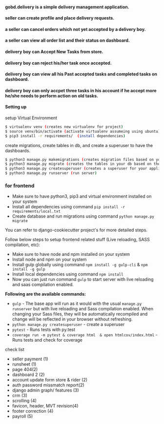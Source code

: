 #### gobd.delivery is a simple delivery management application.
#### seller can create profile and place delivery requests.
#### a seller can cancel orders which not yet accepted by a delivery boy.
#### a seller can view all order list and their status on dashboard.
#### delivery boy can Accept New Tasks from store.
#### delivery boy can reject his/her task once accepted.
#### delivery boy can view all his Past accepted tasks and completed tasks on dashboard.
#### delivery boy can only accpet three tasks in his account if he accept more he/she needs to perform action on old tasks.
#### Setting up

setup Virtual Environment
```sh
$ virtualenv venv (creates new virtualenv for project)
$ source venv/bin/activate (activate virtualenv assumeing using ubuntu)
$ pip3 install -r requirements/  (install dependencies)
```

create migrations, create tables in db, and create a superuser to have the dashboards.

```sh
$ python3 manage.py makemigrations (creates migration files based on your models)
$ python3 manage.py migrate (creates the tables in your db based on the migration files)
$ python3 manage.py createsuperuser (creates a superuser for your application in the db)
$ python3 manage.py runserver (run server)
```


### for frontend ###

  
- Make sure to have python3, pip3 and virtual environment installed on your system
- Install all dependencies using command `pip install -r requirements/local.txt`
- Create database and run migrations using command `python manage.py migrate`

You can refer to django-cookiecutter project's [
](https://cookiecutter-django.readthedocs.io/en/latest/developing-locally.html) for more detailed steps.

Follow below steps to setup frontend related stuff (Live reloading, SASS compilation, etc):
  
 - Make sure to have node and npm installed on your system
 - Install node and npm on your system
 - Install gulp globally using command `npm install -g gulp-cli` & `npm install -g gulp`
 - Install local dependencies using command `npm install`
 - Now you can just run command `gulp` to start server with live reloading and saas compilation enabled.


**Following are the available commands:**
 - `gulp` - The base app will run as it would with the usual `manage.py  runserver` but with live reloading and Sass compilation enabled. When changing your Sass files, they will be automatically recompiled and change will be reflected in your browser without refreshing.
 -  `python manage.py createsuperuser` - create a superuser
 - `pytest` - Runs tests with py.test
 - `coverage run -m pytest & coverage html  & open htmlcov/index.html` - Runs tests and check for coverage
 
 
 
 check list 

 - seller payment (1)
 - runsheet (1)
  - page 404(2)
 - dashboard 2 (2)
  - account update form store & rider (2)
 - auth password missmatch report(2) 
 - django admin graph/ features (3)
 - crm (3)
 - scrolling (4)
 - favicon, header, MVT revision(4)
 - footer correction (4)
 - payroll (5)
 
 
